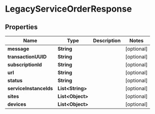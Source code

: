 

# LegacyServiceOrderResponse

## Properties

Name | Type | Description | Notes
------------ | ------------- | ------------- | -------------
**message** | **String** |  |  [optional]
**transactionUUID** | **String** |  |  [optional]
**subscriptionId** | **String** |  |  [optional]
**url** | **String** |  |  [optional]
**status** | **String** |  |  [optional]
**serviceInstanceIds** | **List&lt;String&gt;** |  |  [optional]
**sites** | **List&lt;Object&gt;** |  |  [optional]
**devices** | **List&lt;Object&gt;** |  |  [optional]



